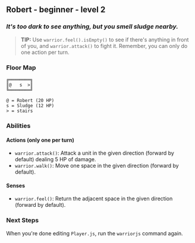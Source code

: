 ## Robert - beginner - level 2

### _It's too dark to see anything, but you smell sludge nearby._

> **TIP:** Use `warrior.feel().isEmpty()` to see if there's anything in front of you, and `warrior.attack()` to fight it. Remember, you can only do one action per turn.


### Floor Map

```
╔════════╗
║@   s  >║
╚════════╝

@ = Robert (20 HP)
s = Sludge (12 HP)
> = stairs
```

### Abilities

#### Actions (only one per turn)

* `warrior.attack()`: Attack a unit in the given direction (forward by default) dealing 5 HP of damage.
* `warrior.walk()`: Move one space in the given direction (forward by default).

#### Senses

* `warrior.feel()`: Return the adjacent space in the given direction (forward by default).

### Next Steps

When you're done editing `Player.js`, run the `warriorjs` command again.
